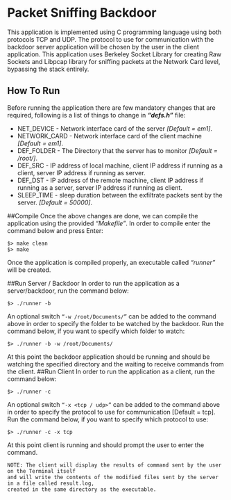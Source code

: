 Packet Sniffing Backdoor
=========================
This application is implemented using C programming language using both protocols TCP and UDP. The protocol to use for communication with the backdoor server application will be chosen by the user in the client application. This application uses Berkeley Socket Library for creating Raw Sockets and Libpcap library for sniffing packets at the Network Card level, bypassing the stack entirely. 

How To Run
-----------
Before running the application there are few mandatory changes that are required, following is a list of things to change in ***“defs.h”*** file: <br />
- NET_DEVICE - Network interface card of the server *[Default = em1]*. <br />
- NETWORK_CARD - Network interface card of the client machine *[Default = em1]*. <br />
- DEF_FOLDER - The Directory that the server has to monitor *[Default = /root/]*. <br />
- DEF_SRC - IP address of local machine, client IP address if running as a client, server IP address if running as server. <br />
- DEF_DST - IP address of the remote machine, client IP address if running as a server, server IP address if running as client. <br />
- SLEEP_TIME - sleep duration between the exfiltrate packets sent by the server. *[Default = 50000]*. <br />

##Compile
Once the above changes are done, we can compile the application using the provided *“Makefile”*. In order to compile enter the command below and press Enter:
```
$> make clean
$> make
```
Once the application is compiled properly, an executable called *“runner”* will be created.

##Run Server / Backdoor
In order to run the application as a server/backdoor, run the command below:
```
$> ./runner -b
```
An optional switch ``“-w /root/Documents/”`` can be added to the command above in order to specify the folder to be watched by the backdoor. Run the command below, if you want to specify which folder to watch:
```
$> ./runner -b -w /root/Documents/
```
At this point the backdoor application should be running and should be watching the specified directory and the waiting to receive commands from the client.
##Run Client
In order to run the application as a client, run the command below:
```
$> ./runner -c
```
An optional switch ``“-x <tcp / udp>”`` can be added to the command above in order to specify the protocol to use for communication [Default = tcp]. Run the command below, if you want to specify which protocol to use: 
```
$> ./runner -c -x tcp
```
At this point client is running and should prompt the user to enter the command.

```
NOTE: The client will display the results of command sent by the user on the Terminal itself
and will write the contents of the modified files sent by the server in a file called result.log,
created in the same directory as the executable. 
```
